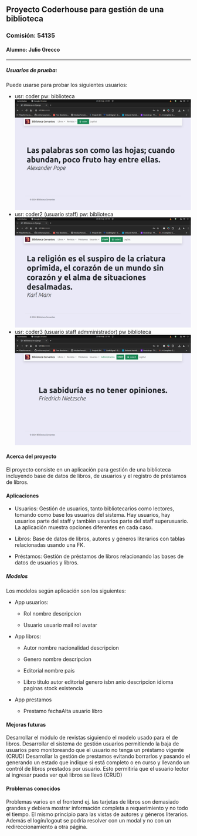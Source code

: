 ## Proyecto Coderhouse para gestión de una biblioteca
### Comisión: 54135
#### Alumno: Julio Grecco
_________________________________________
##### Usuarios de prueba:
Puede usarse para probar los siguientes usuarios:
 * usr: coder
 pw: biblioteca
![Vista de usuario](usuario.png)
 * usr: coder2 (usuario staff)
 pw: biblioteca
 ![Vista de usuario](staff.png)
 * usr: coder3 (usuario staff admministrador)
 pw biblioteca
 ![Vista de usuario](administrador.png)


#### Acerca del proyecto
El proyecto consiste en un aplicación para gestión de una biblioteca incluyendo base de datos de libros, de usuarios y el registro de préstamos de libros.

#### Aplicaciones
* Usuarios: Gestión de usuarios, tanto bibliotecarios como lectores, tomando como base los usuarios del sistema. Hay usuarios, hay usuarios parte del staff y también usuarios parte del staff superusuario. La aplicación muestra opciones diferentes en cada caso.

* Libros: Base de datos de libros, autores y géneros literarios con tablas relacionadas usando una FK.

* Préstamos: Gestión de préstamos de libros relacionando las bases de datos de usuarios y libros.

##### Modelos
Los modelos según aplicación son los siguientes:

* App usuarios:
    
    * Rol
        nombre
        descripcion

    * Usuario
        usuario
        mail
        rol
        avatar

* App libros:
    * Autor
        nombre
        nacionalidad
        descripcion

    * Genero
        nombre
        descripcion

    * Editorial
        nombre
        pais

    * Libro
        titulo
        autor
        editorial
        genero
        isbn
        anio
        descripcion
        idioma
        paginas
        stock
        existencia

* App prestamos
    * Prestamo
        fechaAlta
        usuario
        libro

#### Mejoras futuras

Desarrollar el módulo de revistas siguiendo el modelo usado para el de libros.
Desarrollar el sistema de gestión usuarios permitiendo la baja de usuarios pero monitoreando que el usuario no tenga un préstamo vigente (CRUD)
Desarrollar la gestión de prestamos evitando borrarlos y pasando el generando un estado que indique si está completo o en curso y llevando un contról de libros prestados por usuario. Esto permitiría que el usuario lector al ingresar pueda ver qué libros se llevó  (CRUD)

#### Problemas conocidos
Problemas varios en el frontend ej. las tarjetas de libros son demasiado grandes y debiera mostrar información completa a requerimiento y no todo el tiempo. El mismo principio para las vistas de autores y géneros literarios. Además el logín/logout se podría resolver con un modal y no con un redireccionamiento a otra página.
